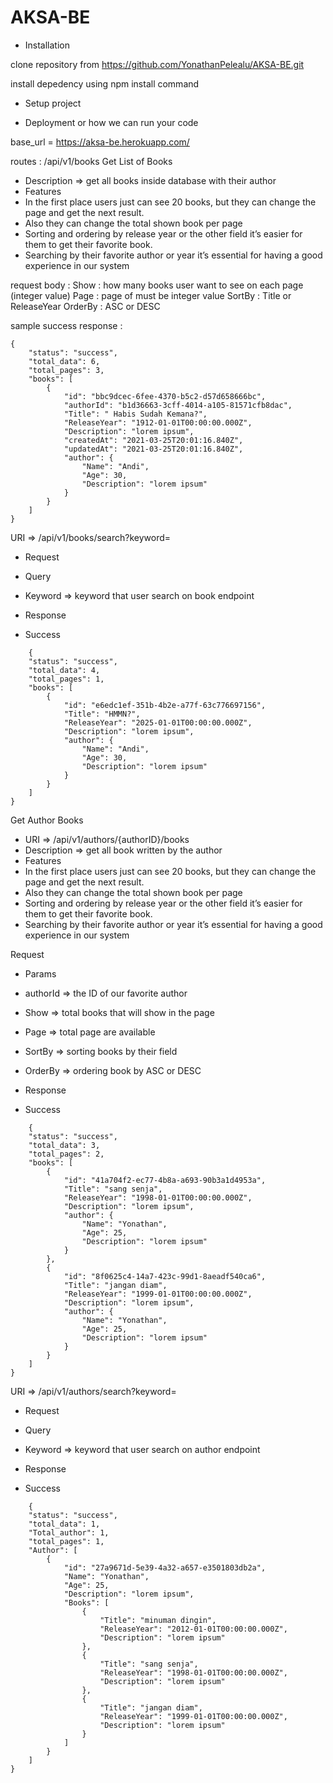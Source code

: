 # AKSA-BE
- Installation

clone repository from https://github.com/YonathanPelealu/AKSA-BE.git

install depedency using npm install command

- Setup project

- Deployment or how we can run your code

base_url = https://aksa-be.herokuapp.com/

routes : /api/v1/books
Get List of Books
- Description => get all books inside database with their author
- Features
- In the first place users just can see 20 books, but they can change the page and
get the next result.
- Also they can change the total shown book per page
- Sorting and ordering by release year or the other field it’s easier for them to get
their favorite book.
- Searching by their favorite author or year it’s essential for having a good
experience in our system

request body :
    Show : how many books user want to see on each page (integer value)
    Page : page of must be integer value
    SortBy : Title or ReleaseYear
    OrderBy : ASC or DESC

sample success response :
```
{
    "status": "success",
    "total_data": 6,
    "total_pages": 3,
    "books": [
        {
            "id": "bbc9dcec-6fee-4370-b5c2-d57d658666bc",
            "authorId": "b1d36663-3cff-4014-a105-81571cfb8dac",
            "Title": " Habis Sudah Kemana?",
            "ReleaseYear": "1912-01-01T00:00:00.000Z",
            "Description": "lorem ipsum",
            "createdAt": "2021-03-25T20:01:16.840Z",
            "updatedAt": "2021-03-25T20:01:16.840Z",
            "author": {
                "Name": "Andi",
                "Age": 30,
                "Description": "lorem ipsum"
            }
        }
    ]
}
```
URI => /api/v1/books/search?keyword=
- Request
- Query
- Keyword => keyword that user search on book endpoint

- Response
- Success
```
    {
    "status": "success",
    "total_data": 4,
    "total_pages": 1,
    "books": [
        {
            "id": "e6edc1ef-351b-4b2e-a77f-63c776697156",
            "Title": "HMMN?",
            "ReleaseYear": "2025-01-01T00:00:00.000Z",
            "Description": "lorem ipsum",
            "author": {
                "Name": "Andi",
                "Age": 30,
                "Description": "lorem ipsum"
            }
        }
    ]
}
```
Get Author Books
- URI => /api/v1/authors/{authorID}/books
- Description => get all book written by the author
- Features
- In the first place users just can see 20 books, but they can change the page and
get the next result.
- Also they can change the total shown book per page
- Sorting and ordering by release year or the other field it’s easier for them to get
their favorite book.
- Searching by their favorite author or year it’s essential for having a good
experience in our system

Request
- Params
- authorId => the ID of our favorite author
- Show => total books that will show in the page
- Page => total page are available
- SortBy => sorting books by their field
- OrderBy => ordering book by ASC or DESC

- Response
- Success
```
    {
    "status": "success",
    "total_data": 3,
    "total_pages": 2,
    "books": [
        {
            "id": "41a704f2-ec77-4b8a-a693-90b3a1d4953a",
            "Title": "sang senja",
            "ReleaseYear": "1998-01-01T00:00:00.000Z",
            "Description": "lorem ipsum",
            "author": {
                "Name": "Yonathan",
                "Age": 25,
                "Description": "lorem ipsum"
            }
        },
        {
            "id": "8f0625c4-14a7-423c-99d1-8aeadf540ca6",
            "Title": "jangan diam",
            "ReleaseYear": "1999-01-01T00:00:00.000Z",
            "Description": "lorem ipsum",
            "author": {
                "Name": "Yonathan",
                "Age": 25,
                "Description": "lorem ipsum"
            }
        }
    ]
}
```

URI => /api/v1/authors/search?keyword=
- Request
- Query
- Keyword => keyword that user search on author endpoint

- Response
- Success
```
    {
    "status": "success",
    "total_data": 1,
    "Total_author": 1,
    "total_pages": 1,
    "Author": [
        {
            "id": "27a9671d-5e39-4a32-a657-e3501803db2a",
            "Name": "Yonathan",
            "Age": 25,
            "Description": "lorem ipsum",
            "Books": [
                {
                    "Title": "minuman dingin",
                    "ReleaseYear": "2012-01-01T00:00:00.000Z",
                    "Description": "lorem ipsum"
                },
                {
                    "Title": "sang senja",
                    "ReleaseYear": "1998-01-01T00:00:00.000Z",
                    "Description": "lorem ipsum"
                },
                {
                    "Title": "jangan diam",
                    "ReleaseYear": "1999-01-01T00:00:00.000Z",
                    "Description": "lorem ipsum"
                }
            ]
        }
    ]
}
```